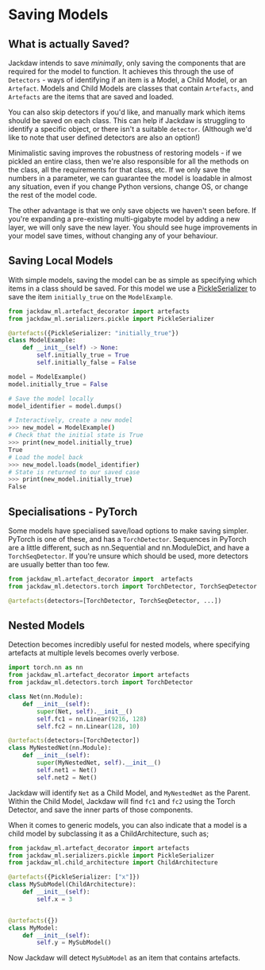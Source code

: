 # Saving Models

## What is actually Saved?
Jackdaw intends to save *minimally*, only saving the components that are required for the model to function. It achieves
this through the use of `Detectors` - ways of identifying if an item is a Model, a Child Model, or an `Artefact`. Models and Child Models 
are classes that contain `Artefacts`, and `Artefacts` are the items that are saved and loaded.

You can also skip detectors if you'd like, and manually mark which items should be saved on each class. This can help if 
Jackdaw is struggling to identify a specific object, or there isn't a suitable `detector`. (Although we'd like to note that user defined 
detectors are also an option!)

Minimalistic saving improves the robustness of restoring models - if we pickled an entire class, then we're also responsible
for all the methods on the class, all the requirements for that class, etc. If we only save the numbers in a parameter, we can
guarantee the model is loadable in almost any situation, even if you change Python versions, change OS, or change the rest of the model
code.

The other advantage is that we only save objects we haven't seen before. If you're expanding a pre-existing multi-gigabyte 
model by adding a new layer, we will only save the new layer. You should see huge improvements in your model save times, 
without changing any of your behaviour.

## Saving Local Models
With simple models, saving the model can be as simple as specifying which items in a class should be saved. For this model 
we use a [PickleSerializer](../jackdaw_ml/serializers/pickle.py) to save the item `initially_true` on the `ModelExample`.

```python
from jackdaw_ml.artefact_decorator import artefacts
from jackdaw_ml.serializers.pickle import PickleSerializer

@artefacts({PickleSerializer: "initially_true"})
class ModelExample:
    def __init__(self) -> None:
        self.initially_true = True
        self.initially_false = False

model = ModelExample()
model.initially_true = False

# Save the model locally
model_identifier = model.dumps()
```

```bash
# Interactively, create a new model
>>> new_model = ModelExample()
# Check that the initial state is True
>>> print(new_model.initially_true)
True
# Load the model back
>>> new_model.loads(model_identifier)
# State is returned to our saved case
>>> print(new_model.initially_true)
False
```

## Specialisations - PyTorch
Some models have specialised save/load options to make saving simpler. PyTorch is one of these, and has a `TorchDetector`. 
Sequences in PyTorch are a little different, such as nn.Sequential and nn.ModuleDict, and have a `TorchSeqDetector`. If you're 
unsure which should be used, more detectors are usually better than too few. 

```python
from jackdaw_ml.artefact_decorator import  artefacts
from jackdaw_ml.detectors.torch import TorchDetector, TorchSeqDetector

@artefacts(detectors=[TorchDetector, TorchSeqDetector, ...])
```

## Nested Models
Detection becomes incredibly useful for nested models, where specifying artefacts at multiple levels becomes overly verbose. 

```python
import torch.nn as nn
from jackdaw_ml.artefact_decorator import artefacts
from jackdaw_ml.detectors.torch import TorchDetector

class Net(nn.Module):
    def __init__(self):
        super(Net, self).__init__()
        self.fc1 = nn.Linear(9216, 128)
        self.fc2 = nn.Linear(128, 10)

@artefacts(detectors=[TorchDetector])
class MyNestedNet(nn.Module):
    def __init__(self):
        super(MyNestedNet, self).__init__()
        self.net1 = Net()
        self.net2 = Net()
```

Jackdaw will identify `Net` as a Child Model, and `MyNestedNet` as the Parent. Within the Child Model, Jackdaw will find 
`fc1` and `fc2` using the Torch Detector, and save the inner parts of those components. 

When it comes to generic models, you can also indicate that a model is a child model by subclassing it as a ChildArchitecture, such as; 

```python
from jackdaw_ml.artefact_decorator import artefacts
from jackdaw_ml.serializers.pickle import PickleSerializer
from jackdaw_ml.child_architecture import ChildArchitecture

@artefacts({PickleSerializer: ["x"]})
class MySubModel(ChildArchitecture):
    def __init__(self):
        self.x = 3


@artefacts({})
class MyModel:
    def __init__(self):
        self.y = MySubModel()
```

Now Jackdaw will detect `MySubModel` as an item that contains artefacts.